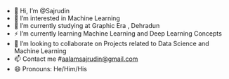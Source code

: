 - 👋 Hi, I’m @Sajrudin
- 👀 I’m interested in Machine Learning
- 🌱 I’m currently studying at Graphic Era , Dehradun
- ⚡ I’m currently learning Machine Learning and Deep Learning Concepts
- 💞️ I’m looking to collaborate on Projects related to Data Science and Machine Learning
- 📫 Contact me #aalamsajrudin@gmail.com
- 😄 Pronouns: He/Him/His


<!---
Sajrudin/Sajrudin is a ✨ special ✨ repository because its `README.md` (this file) appears on your GitHub profile.
You can click the Preview link to take a look at your changes.
--->
